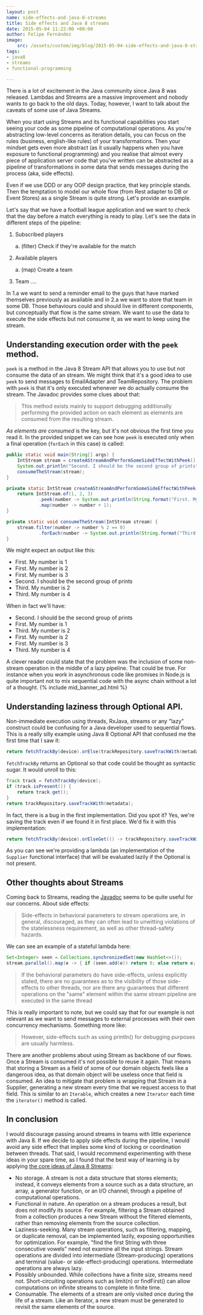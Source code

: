 ```yaml
---
layout: post
name: side-effects-and-java-8-streams
title: Side effects and Java 8 streams
date: 2015-05-04 11:22:00 +00:00
author: Felipe Fernández
image:
    src: /assets/custom/img/blog/2015-05-04-side-effects-and-java-8-streams/stream.jpg
tags:
- java8
- streams
- functional-programming

---
```


There is a lot of excitement in the Java community since Java 8 was released. Lambdas and Streams are a massive improvement and nobody wants to go back to the old days. Today, however, I want to talk about the caveats of some use of Java Streams.

When you start using Streams and its functional capabilities you start seeing your code as some pipeline of computational operations. As you're abstracting low-level concerns as iteration details, you can focus on the rules (business, english-like rules) of your transformations. Then your mindset gets even more abstract (as it usually happens when you have exposure to functional programming) and you realise that almost every piece of application server code that you've written can be abstracted as a pipeline of transformations in some data that sends messages during the process (aka, side effects).

Even if we use DDD or any OOP design practice, that key principle stands. Then the temptation to model our whole flow (from Rest adapter to DB or Event Stores) as a single Stream is quite strong. Let's provide an example.

Let's say that we have a football league application and we want to check that the day before a match everything is ready to play. Let's see the data in different steps of the pipeline:
 
1. Subscribed players

    a. (filter) Check if they're available for the match       

2. Available players

    a. (map) Create a team

3. Team ....             

In 1.a we want to send a reminder email to the guys that have marked themselves previously as available and in 2.a we want to store that team in some DB. Those behaviours could and should live in different components, but conceptually that flow is the same stream. We want to use the data to execute the side effects but not consume it, as we want to keep using the stream.

## Understanding execution order with the `peek` method.
 
`peek` is a method in the Java 8 Stream API that allows you to use but not consume the data of an stream. We might think that it's a good idea to use `peek` to send messages to EmailAdapter and TeamRepository. The problem with `peek` is that it's only executed whenever we do actually consume the stream. The Javadoc provides some clues about that:

> This method exists mainly to support debugging additionally performing the provided action on each element as elements are consumed from the resulting stream.

*As elements are consumed* is the key, but it's not obvious the first time you read it. In the provided snippet we can see how `peek` is executed only when a final operation (`forEach` in this case) is called:

```java
public static void main(String[] args) {
    IntStream stream = createAStreamAndPerformSomeSideEffectWithPeek();
    System.out.println("Second. I should be the second group of prints");
    consumeTheStream(stream);
}

private static IntStream createAStreamAndPerformSomeSideEffectWithPeek() {
    return IntStream.of(1, 2, 3)
            .peek(number -> System.out.println(String.format("First. My number is %d", number)))
            .map(number -> number + 1);
}

private static void consumeTheStream(IntStream stream) {
    stream.filter(number -> number % 2 == 0)
            .forEach(number -> System.out.println(String.format("Third. My number is %d", number)));
}
```

We might expect an output like this:

- First. My number is 1
- First. My number is 2
- First. My number is 3
- Second. I should be the second group of prints
- Third. My number is 2
- Third. My number is 4

When in fact we'll have:

- Second. I should be the second group of prints
- First. My number is 1
- Third. My number is 2
- First. My number is 2
- First. My number is 3
- Third. My number is 4

A clever reader could state that the problem was the inclusion of some non-stream operation in the middle of a lazy pipeline. That could be true. For instance when you work in asynchronous code like promises in Node.js is quite important not to mix sequential code with the async chain without a lot of a thought.
{% include mid_banner_ad.html %}
## Understanding laziness through Optional API.

Non-immediate execution using threads, RxJava, streams or any "lazy" construct could be confusing for a Java developer used to sequential flows. This is a really silly example using Java 8 Optional API that confused me the first time that I saw it:

```java
return fetchTrackBy(device).orElse(trackRepository.saveTrackWith(metadata));
```

`fetchTrackBy` returns an Optional so that code could be thought as syntactic sugar. It would unroll to this:

```java
Track track = fetchTrackBy(device);
if (track.isPresent()) {
    return track.get();
}
return trackRepository.saveTrackWith(metadata);
```

In fact, there is a bug in the first implementation. Did you spot it? Yes, we're saving the track even if we found it in first place. We'd fix it with this implementation:

```java
return fetchTrackBy(device).orElseGet(() -> trackRepository.saveTrackWith(metadata));
```

As you can see we're providing a lambda (an implementation of the `Supplier` functional interface) that will be evaluated lazily if the Optional is not present.

## Other thoughts about Streams

Coming back to Streams, reading the [Javadoc](https://docs.oracle.com/javase/8/docs/api/java/util/stream/package-summary.html) seems to be quite useful for our concerns. About side effects:

> Side-effects in behavioral parameters to stream operations are, in general, discouraged, as they can often lead to unwitting violations of the statelessness requirement, as well as other thread-safety hazards.

We can see an example of a stateful lambda here:

```java
Set<Integer> seen = Collections.synchronizedSet(new HashSet<>());
stream.parallel().map(e -> { if (seen.add(e)) return 0; else return e; })
```

> If the behavioral parameters do have side-effects, unless explicitly stated, there are no guarantees as to the visibility of those side-effects to other threads, nor are there any guarantees that different operations on the "same" element within the same stream pipeline are executed in the same thread

This is really important to note, but we could say that for our example is not relevant as we want to send messages to external processes with their own concurrency mechanisms. Something more like:

> However, side-effects such as using println() for debugging purposes are usually harmless.

There are another problems about using Stream as backbone of our flows. Once a Stream is consumed it's not possible to reuse it again. That means that storing a Stream as a field of some of our domain objects feels like a dangerous idea, as that domain object will be useless once that field is consumed. An idea to mitigate that problem is wrapping that Stream in a Supplier, generating a new stream every time that we request access to that field. This is similar to an `Iterable`, which creates a new `Iterator` each time the `iterator()` method is called.

## In conclusion

I would discourage passing around streams in teams with little experience with Java 8. If we decide to apply side effects during the pipeline, I would avoid any side effect that implies some kind of locking or coordination between threads. That said, I would recommend experimenting with these ideas in your spare time, as I found that the best way of learning is by applying [the core ideas of Java 8 Streams](https://docs.oracle.com/javase/8/docs/api/java/util/stream/package-summary.html#package.description):

* No storage. A stream is not a data structure that stores elements; instead, it conveys elements from a source such as a data structure, an array, a generator function, or an I/O channel, through a pipeline of computational operations.
* Functional in nature. An operation on a stream produces a result, but does not modify its source. For example, filtering a Stream obtained from a collection produces a new Stream without the filtered elements, rather than removing elements from the source collection.
* Laziness-seeking. Many stream operations, such as filtering, mapping, or duplicate removal, can be implemented lazily, exposing opportunities for optimization. For example, "find the first String with three consecutive vowels" need not examine all the input strings. Stream operations are divided into intermediate (Stream-producing) operations and terminal (value- or side-effect-producing) operations. Intermediate operations are always lazy.
* Possibly unbounded. While collections have a finite size, streams need not. Short-circuiting operations such as limit(n) or findFirst() can allow computations on infinite streams to complete in finite time.
* Consumable. The elements of a stream are only visited once during the life of a stream. Like an Iterator, a new stream must be generated to revisit the same elements of the source.
